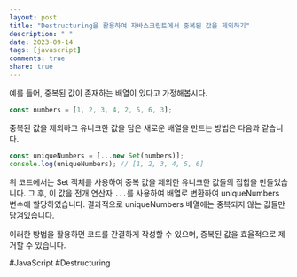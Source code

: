 ```yaml
---
layout: post
title: "Destructuring을 활용하여 자바스크립트에서 중복된 값을 제외하기"
description: " "
date: 2023-09-14
tags: [javascript]
comments: true
share: true
---
```


예를 들어, 중복된 값이 존재하는 배열이 있다고 가정해봅시다.

```javascript
const numbers = [1, 2, 3, 4, 2, 5, 6, 3];
```

중복된 값을 제외하고 유니크한 값을 담은 새로운 배열을 만드는 방법은 다음과 같습니다.

```javascript
const uniqueNumbers = [...new Set(numbers)];
console.log(uniqueNumbers); // [1, 2, 3, 4, 5, 6]
```

위 코드에서는 Set 객체를 사용하여 중복 값을 제외한 유니크한 값들의 집합을 만들었습니다. 그 후, 이 값을 전개 연산자 `...`를 사용하여 배열로 변환하여 uniqueNumbers 변수에 할당하였습니다. 결과적으로 uniqueNumbers 배열에는 중복되지 않는 값들만 담겨있습니다.

이러한 방법을 활용하면 코드를 간결하게 작성할 수 있으며, 중복된 값을 효율적으로 제거할 수 있습니다.

#JavaScript #Destructuring